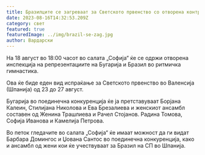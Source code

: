 ```yaml
---
title: Бразилците се загреваат за Светското првенство со отворена контрола со Бразил
date: 2023-08-16T14:32:53.209Z
category: свет
featured: true
featuredImage: ../img/brazil-se-zag.jpg
author: Вардарски
---
```

На 18 август во 18:00 часот во салата „Софија“ ќе се одржи отворена инспекција на репрезентациите на Бугарија и Бразил во ритмичка гимнастика.

Ова ќе биде еден вид испраќање за Светското првенство во Валенсија (Шпанија) од 23 до 27 август.

Бугарија во поединечна конкуренција ќе ја претставуваат Борјана Калеин, Стилијана Николова и Ева Брезалиева и женскиот ансамбл составен од Женина Трашлиева и Рачел Стојанов. Радина Томова, Софија Иванова и Камелија Петрова.

Во петок гледачите во салата „Софија“ ќе имаат можност да ги видат Барбара Домингос и Џована Сантос во поединечна конкуренција, како и ансамбл од жени кои ќе учествуваат за Бразил на СП во Шпанија.
